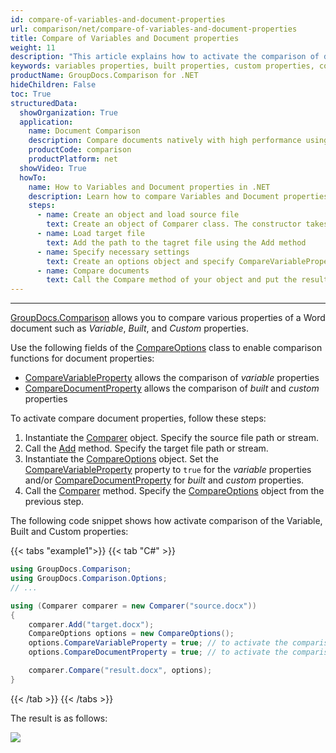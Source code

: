 ```yaml
---
id: compare-of-variables-and-document-properties
url: comparison/net/compare-of-variables-and-document-properties
title: Compare of Variables and Document properties
weight: 11
description: "This article explains how to activate the comparison of document properties in GroupDocs.Comparison for .NET."
keywords: variables properties, built properties, custom properties, compare document properties, CompareVariableProperty, CompareDocumentProperty
productName: GroupDocs.Comparison for .NET
hideChildren: False
toc: True
structuredData:
  showOrganization: True
  application:
    name: Document Comparison
    description: Compare documents natively with high performance using C# language and GroupDocs.Comparison for .NET
    productCode: comparison
    productPlatform: net
  showVideo: True
  howTo:
    name: How to Variables and Document properties in .NET
    description: Learn how to compare Variables and Document propertiesdocuments in .NET step by step
    steps:
      - name: Create an object and load source file
        text: Create an object of Comparer class. The constructor takes the source file path parameter. You may specify absolute or relative file path as per your requirements.
      - name: Load target file
        text: Add the path to the tagret file using the Add method
      - name: Specify necessary settings
        text: Create an options object and specify CompareVariableProperty and CompareDocumentProperty of true value.
      - name: Compare documents
        text: Call the Compare method of your object and put the resulting file path parameter and the options object.
---
```


---

[GroupDocs.Comparison](https://products.groupdocs.com/comparison/net) allows you to compare various properties of a Word document such as _Variable_, _Built_, and _Custom_ properties.

Use the following fields of the [CompareOptions](https://reference.groupdocs.com/comparison/net/groupdocs.comparison.options/compareoptions) class to enable comparison functions for document properties:

- [CompareVariableProperty](https://reference.groupdocs.com/comparison/net/groupdocs.comparison.options/compareoptions/properties/comparevariableproperty) allows the comparison of _variable_ properties
- [CompareDocumentProperty](https://reference.groupdocs.com/comparison/net/groupdocs.comparison.options/compareoptions/properties/comparedocumentproperty) allows  the comparison of _built_ and _custom_ properties

To activate compare document properties, follow these steps:

1.  Instantiate the [Comparer](https://reference.groupdocs.com/comparison/net/groupdocs.comparison/comparer) object. Specify the source file path or stream.
2.  Call the [Add](https://reference.groupdocs.com/comparison/net/groupdocs.comparison/comparer/methods/add/index) method. Specify the target file path or stream.
3.  Instantiate the [CompareOptions](https://reference.groupdocs.com/comparison/net/groupdocs.comparison.options/compareoptions) object. Set the [CompareVariableProperty](https://reference.groupdocs.com/comparison/net/groupdocs.comparison.options/compareoptions/properties/comparevariableproperty) property to `true` for the _variable_ properties and/or [CompareDocumentProperty](https://reference.groupdocs.com/comparison/net/groupdocs.comparison.options/compareoptions/properties/comparedocumentproperty)  for _built_ and _custom_ properties.
4.  Call the [Comparer](https://reference.groupdocs.com/comparison/net/groupdocs.comparison/comparer) method. Specify the [CompareOptions](https://reference.groupdocs.com/comparison/net/groupdocs.comparison.options/compareoptions) object from the previous step.

The following code snippet shows how activate comparison of the Variable, Built and Custom properties:

{{< tabs "example1">}}
{{< tab "C#" >}}
```csharp
using GroupDocs.Comparison;
using GroupDocs.Comparison.Options;
// ...

using (Comparer comparer = new Comparer("source.docx"))
{
    comparer.Add("target.docx");
    CompareOptions options = new CompareOptions();
    options.CompareVariableProperty = true; // to activate the comparison of variable properties
    options.CompareDocumentProperty = true; // to activate the comparison of built and custom properties

    comparer.Compare("result.docx", options);
}
```
{{< /tab >}}
{{< /tabs >}}

The result is as follows:

![](/comparison/net/images/properties-summary-page.png)
